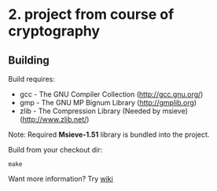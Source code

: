 # 2. project from course of cryptography

## Building

Build requires:
* gcc - The GNU Compiler Collection (http://gcc.gnu.org/)
* gmp - The GNU MP Bignum Library (http://gmplib.org)
* zlib - The Compression Library (Needed by msieve) (http://www.zlib.net/)

Note: Required **Msieve-1.51** library is bundled into the project.

Build from your checkout dir:

    make

Want more information? Try [wiki](https://github.com/Tojaj/rsa-algorithm/wiki)
